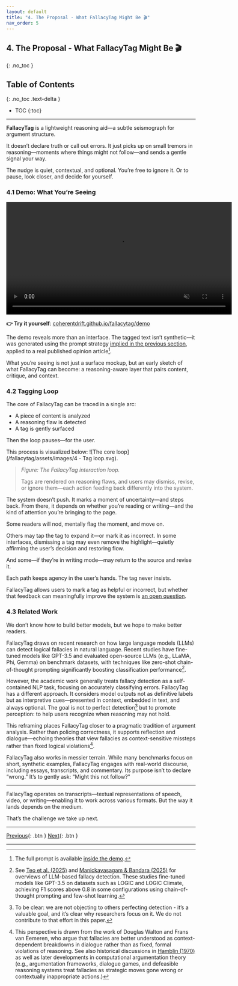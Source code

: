 ```yaml
---
layout: default
title: "4. The Proposal - What FallacyTag Might Be 🎬"
nav_order: 5
---
```


## 4. The Proposal - What FallacyTag Might Be 🎬
{: .no_toc }

## Table of Contents
{: .no_toc .text-delta }

- TOC
{:toc}
---

**FallacyTag** is a lightweight reasoning aid—a subtle seismograph for argument structure.

It doesn’t declare truth or call out errors. It just picks up on small tremors in reasoning—moments where things might not follow—and sends a gentle signal your way.

The nudge is quiet, contextual, and optional. You’re free to ignore it. Or to pause, look closer, and decide for yourself.

### 4.1 Demo: What You’re Seeing

<video width="600" controls controls autoplay muted loop>
  <source src="{{ '/assets/fallacytag_demo.mp4' | relative_url }}" type="video/mp4">
  Your browser does not support the video tag.
</video>

**👉 Try it yourself**: [coherentdrift.github.io/fallacytag/demo](/fallacytag/demo/?theme=academic)

The demo reveals more than an interface. The tagged text isn’t synthetic—it was generated using the prompt strategy [implied in the previous section](/fallacytag/pages/03-scaffolded-intelligence/#32-designing-within-limits), applied to a real published opinion article[^1].

What you’re seeing is not just a surface mockup, but an early sketch of what FallacyTag can become: a reasoning-aware layer that pairs content, critique, and context.

### 4.2 Tagging Loop

The core of FallacyTag can be traced in a single arc:

- A piece of content is analyzed
- A reasoning flaw is detected
- A tag is gently surfaced

Then the loop pauses—for the user.

This process is visualized below:
![The core loop](/fallacytag/assets/images/4 - Tag loop.svg).
> *Figure: The FallacyTag interaction loop.*
>  
> Tags are rendered on reasoning flaws, and users may dismiss, revise, or ignore them—each action feeding back differently into the system.

The system doesn’t push. It marks a moment of uncertainty—and steps back. From there, it depends on whether you’re reading or writing—and the kind of attention you’re bringing to the page.

Some readers will nod, mentally flag the moment, and move on.

Others may tap the tag to expand it—or mark it as incorrect. In some interfaces, dismissing a tag may even remove the highlight—quietly affirming the user’s decision and restoring flow.

And some—if they’re in writing mode—may return to the source and revise it.

Each path keeps agency in the user’s hands. The tag never insists.

FallacyTag allows users to mark a tag as helpful or incorrect, but whether that feedback can meaningfully improve the system is [an open question](/fallacytag/pages/appendices/appendix-c/).

### 4.3 Related Work

We don’t know how to build better models, but we hope to make better readers.

FallacyTag draws on recent research on how large language models (LLMs) can detect logical fallacies in natural language. Recent studies have fine-tuned models like GPT-3.5 and evaluated open-source LLMs (e.g., LLaMA, Phi, Gemma) on benchmark datasets, with techniques like zero-shot chain-of-thought prompting significantly boosting classification performance[^2].

However, the academic work generally treats fallacy detection as a self-contained NLP task, focusing on accurately classifying errors. FallacyTag has a different approach. It considers model outputs not as definitive labels but as interpretive cues—presented in context, embedded in text, and always optional. The goal is not to perfect detection[^3] but to promote perception: to help users recognize when reasoning may not hold.

This reframing places FallacyTag closer to a pragmatic tradition of argument analysis. Rather than policing correctness, it supports reflection and dialogue—echoing theories that view fallacies as context-sensitive missteps rather than fixed logical violations[^4].

FallacyTag also works in messier terrain. While many benchmarks focus on short, synthetic examples, FallacyTag engages with real-world discourse, including essays, transcripts, and commentary. Its purpose isn’t to declare “wrong.” It’s to gently ask: “Might this not follow?”

---

FallacyTag operates on transcripts—textual representations of speech, video, or writing—enabling it to work across various formats. But the way it lands depends on the medium.

That’s the challenge we take up next.

---

[Previous](/fallacytag/pages/03-scaffolded-intelligence/){: .btn } [Next](/fallacytag/pages/05-modalities-and-fit/){: .btn }

---
[^1]: The full prompt is available [inside the demo](/fallacytag/demo).
[^2]: See [Teo et al. (2025)](https://doi.org/10.1007/978-981-96-8197-6_29) and [Manickavasagam & Bandara (2025)](https://doi.org/10.1007/978-3-031-90341-0_4) for overviews of LLM-based fallacy detection. These studies fine-tuned models like GPT-3.5 on datasets such as LOGIC and LOGIC Climate, achieving F1 scores above 0.8 in some configurations using chain-of-thought prompting and few-shot learning.
[^3]: To be clear: we are not objecting to others perfecting detection - it’s a valuable goal, and it’s clear why researchers focus on it. We do not contribute to that effort in this paper.
[^4]: This perspective is drawn from the work of Douglas Walton and Frans van Eemeren, who argue that fallacies are better understood as context-dependent breakdowns in dialogue rather than as fixed, formal violations of reasoning. See also historical discussions in [Hamblin (1970)](https://archive.org/details/fallacies0000hamb/page/n5/mode/2up) as well as later developments in computational argumentation theory (e.g., argumentation frameworks, dialogue games, and defeasible reasoning systems treat fallacies as strategic moves gone wrong or contextually inappropriate actions.)
